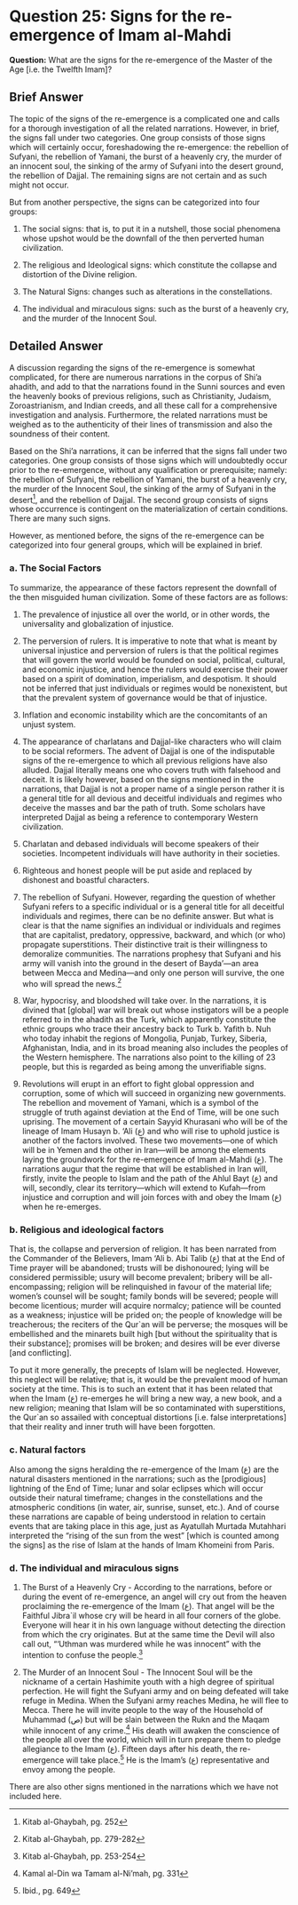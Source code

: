 Question 25: Signs for the re-emergence of Imam al-Mahdi
========================================================

**Question:** What are the signs for the re-emergence of the Master of
the Age [i.e. the Twelfth Imam]?

Brief Answer
------------

The topic of the signs of the re-emergence is a complicated one and
calls for a thorough investigation of all the related narrations.
However, in brief, the signs fall under two categories. One group
consists of those signs which will certainly occur, foreshadowing the
re-emergence: the rebellion of Sufyani, the rebellion of Yamani, the
burst of a heavenly cry, the murder of an innocent soul, the sinking of
the army of Sufyani into the desert ground, the rebellion of Dajjal. The
remaining signs are not certain and as such might not occur.

But from another perspective, the signs can be categorized into four
groups:

1. The social signs: that is, to put it in a nutshell, those social
phenomena whose upshot would be the downfall of the then perverted human
civilization.

2. The religious and Ideological signs: which constitute the collapse
and distortion of the Divine religion.

3. The Natural Signs: changes such as alterations in the constellations.

4. The individual and miraculous signs: such as the burst of a heavenly
cry, and the murder of the Innocent Soul.

Detailed Answer
---------------

A discussion regarding the signs of the re-emergence is somewhat
complicated, for there are numerous narrations in the corpus of Shi’a
ahadith, and add to that the narrations found in the Sunni sources and
even the heavenly books of previous religions, such as Christianity,
Judaism, Zoroastrianism, and Indian creeds, and all these call for a
comprehensive investigation and analysis. Furthermore, the related
narrations must be weighed as to the authenticity of their lines of
transmission and also the soundness of their content.

Based on the Shi’a narrations, it can be inferred that the signs fall
under two categories. One group consists of those signs which will
undoubtedly occur prior to the re-emergence, without any qualification
or prerequisite; namely: the rebellion of Sufyani, the rebellion of
Yamani, the burst of a heavenly cry, the murder of the Innocent Soul,
the sinking of the army of Sufyani in the desert[^1], and the rebellion
of Dajjal. The second group consists of signs whose occurrence is
contingent on the materialization of certain conditions. There are many
such signs.

However, as mentioned before, the signs of the re-emergence can be
categorized into four general groups, which will be explained in brief.

### a. The Social Factors

To summarize, the appearance of these factors represent the downfall of
the then misguided human civilization. Some of these factors are as
follows:

1. The prevalence of injustice all over the world, or in other words,
the universality and globalization of injustice.

2. The perversion of rulers. It is imperative to note that what is meant
by universal injustice and perversion of rulers is that the political
regimes that will govern the world would be founded on social,
political, cultural, and economic injustice, and hence the rulers would
exercise their power based on a spirit of domination, imperialism, and
despotism. It should not be inferred that just individuals or regimes
would be nonexistent, but that the prevalent system of governance would
be that of injustice.

3. Inflation and economic instability which are the concomitants of an
unjust system.

4. The appearance of charlatans and Dajjal-like characters who will
claim to be social reformers. The advent of Dajjal is one of the
indisputable signs of the re-emergence to which all previous religions
have also alluded. Dajjal literally means one who covers truth with
falsehood and deceit. It is likely however, based on the signs mentioned
in the narrations, that Dajjal is not a proper name of a single person
rather it is a general title for all devious and deceitful individuals
and regimes who deceive the masses and bar the path of truth. Some
scholars have interpreted Dajjal as being a reference to contemporary
Western civilization.

5. Charlatan and debased individuals will become speakers of their
societies. Incompetent individuals will have authority in their
societies.

6. Righteous and honest people will be put aside and replaced by
dishonest and boastful characters.

7. The rebellion of Sufyani. However, regarding the question of whether
Sufyani refers to a specific individual or is a general title for all
deceitful individuals and regimes, there can be no definite answer. But
what is clear is that the name signifies an individual or individuals
and regimes that are capitalist, predatory, oppressive, backward, and
which (or who) propagate superstitions. Their distinctive trait is their
willingness to demoralize communities. The narrations prophesy that
Sufyani and his army will vanish into the ground in the desert of
Bayda’—an area between Mecca and Medina—and only one person will
survive, the one who will spread the news.[^2]

8. War, hypocrisy, and bloodshed will take over. In the narrations, it
is divined that [global] war will break out whose instigators will be a
people referred to in the ahadith as the Turk, which apparently
constitute the ethnic groups who trace their ancestry back to Turk b.
Yafith b. Nuh who today inhabit the regions of Mongolia, Punjab, Turkey,
Siberia, Afghanistan, India, and in its broad meaning also includes the
peoples of the Western hemisphere. The narrations also point to the
killing of 23 people, but this is regarded as being among the
unverifiable signs.

9. Revolutions will erupt in an effort to fight global oppression and
corruption, some of which will succeed in organizing new governments.
The rebellion and movement of Yamani, which is a symbol of the struggle
of truth against deviation at the End of Time, will be one such
uprising. The movement of a certain Sayyid Khurasani who will be of the
lineage of Imam Husayn b. ‘Ali (ع) and who will rise to uphold justice
is another of the factors involved. These two movements—one of which
will be in Yemen and the other in Iran—will be among the elements laying
the groundwork for the re-emergence of Imam al-Mahdi (ع). The narrations
augur that the regime that will be established in Iran will, firstly,
invite the people to Islam and the path of the Ahlul Bayt (ع) and will,
secondly, clear its territory—which will extend to Kufah—from injustice
and corruption and will join forces with and obey the Imam (ع) when he
re-emerges.

### b. Religious and ideological factors

That is, the collapse and perversion of religion. It has been narrated
from the Commander of the Believers, Imam ‘Ali b. Abi Talib (ع) that at
the End of Time prayer will be abandoned; trusts will be dishonoured;
lying will be considered permissible; usury will become prevalent;
bribery will be all-encompassing; religion will be relinquished in
favour of the material life; women’s counsel will be sought; family
bonds will be severed; people will become licentious; murder will
acquire normalcy; patience will be counted as a weakness; injustice will
be prided on; the people of knowledge will be treacherous; the reciters
of the Qur\`an will be perverse; the mosques will be embellished and the
minarets built high [but without the spirituality that is their
substance]; promises will be broken; and desires will be ever diverse
[and conflicting].

To put it more generally, the precepts of Islam will be neglected.
However, this neglect will be relative; that is, it would be the
prevalent mood of human society at the time. This is to such an extent
that it has been related that when the Imam (ع) re-emerges he will bring
a new way, a new book, and a new religion; meaning that Islam will be so
contaminated with superstitions, the Qur\`an so assailed with conceptual
distortions [i.e. false interpretations] that their reality and inner
truth will have been forgotten.

### c. Natural factors

Also among the signs heralding the re-emergence of the Imam (ع) are the
natural disasters mentioned in the narrations; such as the [prodigious]
lightning of the End of Time; lunar and solar eclipses which will occur
outside their natural timeframe; changes in the constellations and the
atmospheric conditions (in water, air, sunrise, sunset, etc.). And of
course these narrations are capable of being understood in relation to
certain events that are taking place in this age, just as Ayatullah
Murtada Mutahhari interpreted the “rising of the sun from the west”
[which is counted among the signs] as the rise of Islam at the hands of
Imam Khomeini from Paris.

### d. The individual and miraculous signs

1. The Burst of a Heavenly Cry - According to the narrations, before or
during the event of re-emergence, an angel will cry out from the heaven
proclaiming the re-emergence of the Imam (ع). That angel will be the
Faithful Jibra\`il whose cry will be heard in all four corners of the
globe. Everyone will hear it in his own language without detecting the
direction from which the cry originates. But at the same time the Devil
will also call out, “‘Uthman was murdered while he was innocent” with
the intention to confuse the people.[^3]

2. The Murder of an Innocent Soul - The Innocent Soul will be the
nickname of a certain Hashimite youth with a high degree of spiritual
perfection. He will fight the Sufyani army and on being defeated will
take refuge in Medina. When the Sufyani army reaches Medina, he will
flee to Mecca. There he will invite people to the way of the Household
of Muhammad (ص) but will be slain between the Rukn and the Maqam while
innocent of any crime.[^4] His death will awaken the conscience of the
people all over the world, which will in turn prepare them to pledge
allegiance to the Imam (ع). Fifteen days after his death, the
re-emergence will take place.[^5] He is the Imam’s (ع) representative
and envoy among the people.

There are also other signs mentioned in the narrations which we have not
included here.

[^1]: Kitab al-Ghaybah, pg. 252

[^2]: Kitab al-Ghaybah, pp. 279-282

[^3]: Kitab al-Ghaybah, pp. 253-254

[^4]: Kamal al-Din wa Tamam al-Ni’mah, pg. 331

[^5]: Ibid., pg. 649


